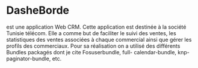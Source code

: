 # DasheBorde
est une application Web CRM. Cette application est destinée à la société
Tunisie télécom. Elle a comme but de faciliter le suivi des ventes, les statistiques des ventes
associées à chaque commercial ainsi que gérer les profils des commerciaux.
Pour sa réalisation on a utilisé des différents Bundles packagés dont je cite Fosuserbundle, full-
calendar-bundle, knp-paginator-bundle, etc.
